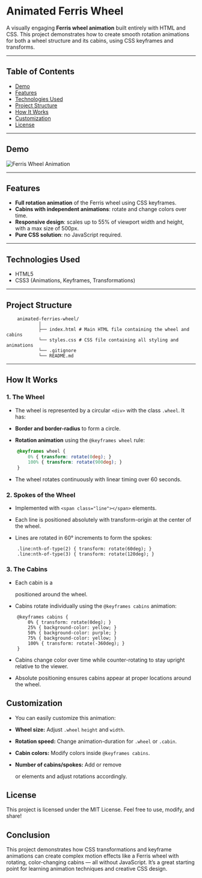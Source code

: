 # Animated Ferris Wheel

A visually engaging **Ferris wheel animation** built entirely with HTML and CSS. This project demonstrates how to create smooth rotation animations for both a wheel structure and its cabins, using CSS keyframes and transforms.

---

## Table of Contents

- [Demo](#demo)  
- [Features](#features)  
- [Technologies Used](#technologies-used)  
- [Project Structure](#project-structure)  
- [How It Works](#how-it-works)  
- [Customization](#customization)  
- [License](#license)  

---

## Demo

![Ferris Wheel Animation](images/animation-wheel.gif)  


---

## Features

- **Full rotation animation** of the Ferris wheel using CSS keyframes.  
- **Cabins with independent animations**: rotate and change colors over time.  
- **Responsive design**: scales up to 55% of viewport width and height, with a max size of 500px.  
- **Pure CSS solution**: no JavaScript required.  

---

## Technologies Used

- HTML5  
- CSS3 (Animations, Keyframes, Transformations)  

---

## Project Structure
```
    animated-ferries-wheel/
            │
            ├── index.html # Main HTML file containing the wheel and cabins
            └── styles.css # CSS file containing all styling and animations
            └── .gitignore
            └── README.md
```

---

## How It Works

### 1. The Wheel

- The wheel is represented by a circular `<div>` with the class `.wheel`. It has:

- **Border and border-radius** to form a circle.
- **Rotation animation** using the `@keyframes wheel` rule:

```css
    @keyframes wheel {
        0% { transform: rotate(0deg); }
        100% { transform: rotate(900deg); }
    }
```
- The wheel rotates continuously with linear timing over 60 seconds.

### 2. Spokes of the Wheel
- Implemented with `<span class="line"></span>` elements.

- Each line is positioned absolutely with transform-origin at the center of the wheel.

- Lines are rotated in 60° increments to form the spokes:

```
    .line:nth-of-type(2) { transform: rotate(60deg); }
    .line:nth-of-type(3) { transform: rotate(120deg); }
```


### 3. The Cabins
- Each cabin is a <div class="cabin"></div> positioned around the wheel.

- Cabins rotate individually using the `@keyframes cabins` animation:

```
    @keyframes cabins {
        0% { transform: rotate(0deg); }
        25% { background-color: yellow; }
        50% { background-color: purple; }
        75% { background-color: yellow; }
        100% { transform: rotate(-360deg); }
    }
```

- Cabins change color over time while counter-rotating to stay upright relative to the viewer.

- Absolute positioning ensures cabins appear at proper locations around the wheel.

## Customization
- You can easily customize this animation:

- **Wheel size:** Adjust `.wheel` `height` and `width`.

- **Rotation speed:** Change animation-duration for `.wheel` or `.cabin`.

- **Cabin colors:** Modify colors inside `@keyframes cabins`.

- **Number of cabins/spokes:** Add or remove <div class="cabin"> or <span class="line"> elements and adjust rotations accordingly.

## License
This project is licensed under the MIT License. Feel free to use, modify, and share!

## Conclusion
This project demonstrates how CSS transformations and keyframe animations can create complex motion effects like a Ferris wheel with rotating, color-changing cabins — all without JavaScript. It’s a great starting point for learning animation techniques and creative CSS design.